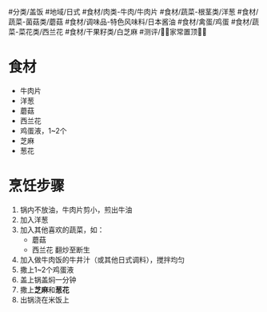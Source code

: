  #分类/盖饭 
 #地域/日式
 #食材/肉类-牛肉/牛肉片 #食材/蔬菜-根茎类/洋葱 #食材/蔬菜-菌菇类/蘑菇 #食材/调味品-特色风味料/日本酱油 #食材/禽蛋/鸡蛋 #食材/蔬菜-菜花类/西兰花 #食材/干果籽类/白芝麻 
 #测评/📌📌家常置顶📌📌 

# 食材
- 牛肉片
- 洋葱
- 蘑菇
- 西兰花
- 鸡蛋液，1~2个
- 芝麻
- 葱花
# 烹饪步骤
1. 锅内不放油，牛肉片剪小，煎出牛油
2. 加入洋葱
3. 加入其他喜欢的蔬菜，如：
   - 蘑菇
   - 西兰花
	翻炒至断生
4. 加入做牛肉饭的牛井汁（或其他日式调料），搅拌均匀
5. 撒上1~2个鸡蛋液
6. 盖上锅盖焖一分钟
7. 撒上**芝麻**和**葱花**
8. 出锅浇在米饭上